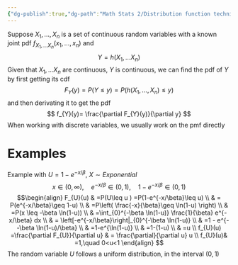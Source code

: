 ```yaml
---
{"dg-publish":true,"dg-path":"Math Stats 2/Distribution function technique.md","permalink":"/math-stats-2/distribution-function-technique/","created":"2025-01-25T18:58:44.401-05:00","updated":"2025-07-07T17:32:42.425-04:00"}
---
```


Suppose $X_{1},\dots,X_{n}$ is a set of continuous random variables with a known joint pdf $f_{X_{1},\dots X_{n}}(x_{1},\dots,x_{n})$ and
$$
Y=h(X_{1},\dots X_{n})
$$
Given that $X_{1},\dots X_{n}$ are continuous, $Y$ is continuous, we can find the pdf of $Y$ by first getting its cdf 
$$
F_{Y}(y)=P(Y\leq y)=P(h(X_{1},\dots ,X_{n})\leq y)
$$and then derivating it to get the pdf
$$
f_{Y}(y)= \frac{\partial F_{Y}(y)}{\partial y}
$$
When working with discrete variables, we usually work on the pmf directly

# Examples


Example with $U=1-e^{-x/\beta}$, $X\sim Exponential$ 
$$
x\in(0,\infty), \quad e^{-x/\beta}\in(0,1), \quad 1-e^{-x/\beta}\in(0,1)
$$
$$\begin{align}
F_{U}(u) & =P(U\leq u )  =P(1-e^{-x/\beta}\leq u) \\
 & = P(e^{-x/\beta}\geq 1-u) \\
  & =P\left( \frac{-x}{\beta}\geq \ln(1-u) \right) \\
 & =P(x \leq -\beta \ln(1-u)) \\
 & =\int_{0}^{-\beta \ln(1-u)} \frac{1}{\beta} e^{-x/\beta} dx \\
 & = \left[-e^{-x/\beta}\right|_{0}^{-\beta \ln(1-u)} \\
 & =1 - e^{- -\beta \ln(1-u)/\beta} \\
 & =1-e^{\ln(1-u)} \\
 & =1-(1-u) \\
 & =u \\
f_{U}(u) =\frac{\partial F_{U}}{\partial u} & = \frac{\partial}{\partial u} u  \\
 f_{U}(u)& =1,\quad 0<u<1
\end{align}
$$
The random variable $U$ follows a uniform distribution, in the interval $(0,1)$